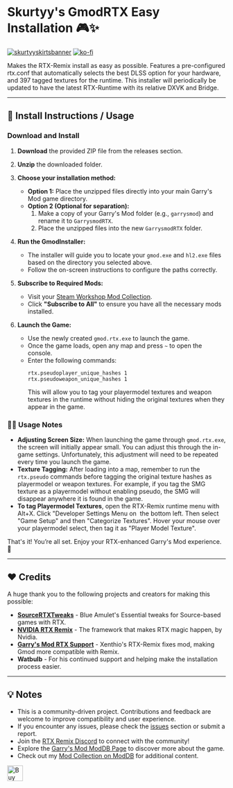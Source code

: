 # Skurtyy's GmodRTX Easy Installation 🎮✨

[![skurtyyskirtsbanner](https://raw.githubusercontent.com/skurtyyskirts/GmodRTX/refs/heads/main/imgs/skurtyyskirtsbanner.png)](https://www.moddb.com/members/skurtyyskirts/mods)
[![ko-fi](https://ko-fi.com/img/githubbutton_sm.svg)](https://ko-fi.com/F1F4XIS5X)

Makes the RTX-Remix install as easy as possible. Features a pre-configured rtx.conf that automatically selects the best DLSS option for your hardware, and 397 tagged textures for the runtime. This installer will periodically be updated to have the latest RTX-Runtime with its relative DXVK and Bridge.

---

## 🚀 Install Instructions / Usage

### Download and Install

1. **Download** the provided ZIP file from the releases section.

2. **Unzip** the downloaded folder.

3. **Choose your installation method:**

   - **Option 1:** Place the unzipped files directly into your main Garry's Mod game directory.
   - **Option 2 (Optional for separation):**
     1. Make a copy of your Garry's Mod folder (e.g., `garrysmod`) and rename it to `GarrysmodRTX`.
     2. Place the unzipped files into the new `GarrysmodRTX` folder.

4. **Run the GmodInstaller:**

   - The installer will guide you to locate your `gmod.exe` and `hl2.exe` files based on the directory you selected above.
   - Follow the on-screen instructions to configure the paths correctly.

5. **Subscribe to Required Mods:**

   - Visit your [Steam Workshop Mod Collection](https://steamcommunity.com/sharedfiles/filedetails/?id=3384083598).
   - Click **"Subscribe to All"** to ensure you have all the necessary mods installed.

6. **Launch the Game:**

   - Use the newly created `gmod.rtx.exe` to launch the game.
   - Once the game loads, open any map and press `~` to open the console.
   - Enter the following commands:
     ```
     rtx.pseudoplayer_unique_hashes 1
     rtx.pseudoweapon_unique_hashes 1
     ```
     This will allow you to tag your playermodel textures and weapon textures in the runtime without hiding the original textures when they appear in the game.

### 🧑‍💻 Usage Notes

- **Adjusting Screen Size:** When launching the game through `gmod.rtx.exe`, the screen will initially appear small. You can adjust this through the in-game settings. Unfortunately, this adjustment will need to be repeated every time you launch the game.
- **Texture Tagging:** After loading into a map, remember to run the `rtx.pseudo` commands before tagging the original texture hashes as playermodel or weapon textures. For example, if you tag the SMG texture as a playermodel without enabling pseudo, the SMG will disappear anywhere it is found in the game.
- **To tag Playermodel Textures**, open the RTX-Remix runtime menu with Alt+X. Click "Developer Settings Menu on  the bottom left. Then select "Game Setup" and then "Categorize Textures". Hover your mouse over your playermodel select, then tag it as "Player Model Texture". 

That's it! You’re all set. Enjoy your RTX-enhanced Garry's Mod experience. 🎉

---

## ❤️ Credits

A huge thank you to the following projects and creators for making this possible:

- **[SourceRTXTweaks](https://github.com/BlueAmulet/SourceRTXTweaks)** - Blue Amulet's Essential tweaks for Source-based games with RTX.
- **[NVIDIA RTX Remix](https://github.com/NVIDIAGameWorks/rtx-remix)** - The framework that makes RTX magic happen, by Nvidia.
- **[Garry's Mod RTX Support](https://steamcommunity.com/sharedfiles/filedetails/?id=3038853470)** - Xenthio's RTX-Remix fixes mod, making Gmod more compatible with Remix.
- **Watbulb** - For his continued support and helping make the installation process easier.

---

## 💡 Notes

- This is a community-driven project. Contributions and feedback are welcome to improve compatibility and user experience.
- If you encounter any issues, please check the [issues](https://github.com/your-repo-name/GmodRTX/issues) section or submit a report.
- Join the [RTX Remix Discord](https://discord.gg/c7J6gUhXMk) to connect with the community!
- Explore the [Garry's Mod ModDB Page](https://www.moddb.com/games/garrys-mod-10) to discover more about the game.
- Check out my [Mod Collection on ModDB](https://www.moddb.com/members/skurtyyskirts/mods) for additional content.

<a href='https://ko-fi.com/F1F4XIS5X' target='_blank'><img height='36' style='border:0px;height:36px;' src='https://storage.ko-fi.com/cdn/kofi6.png?v=6' border='0' alt='Buy Me a Coffee at ko-fi.com' /></a>


